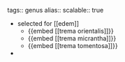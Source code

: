 tags:: genus
alias::
scalable:: true

- selected for [[edem]]
	- {{embed [[trema orientalis]]}}
	- {{embed [[trema micrantha]]}}
	- {{embed [[trema tomentosa]]}}
-
